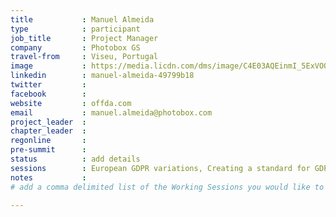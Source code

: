 ```yaml
---
title           : Manuel Almeida
type            : participant
job_title       : Project Manager
company         : Photobox GS
travel-from     : Viseu, Portugal
image           : https://media.licdn.com/dms/image/C4E03AQEinmI_5ExVOQ/profile-displayphoto-shrink_800_800/0?e=1528664400&v=beta&t=nIGoQtOdgbwL_XbB-r8lV3NT_yGu33VbHSN8ktW-8n4
linkedin        : manuel-almeida-49799b18
twitter         :
facebook        :
website         : offda.com
email           : manuel.almeida@photobox.com
project_leader  :
chapter_leader  :
regonline       :
pre-summit      :
status          : add details
sessions        : European GDPR variations, Creating a standard for GDPR patterns, GDPR Compliance what does it mean?, GDPR Appropriate Security Controls
notes           :
# add a comma delimited list of the Working Sessions you would like to attend in the meta above (use the session's title) e.g. sessions: Security Playbooks Diagrams, Hackathon Daily Sessions

---
```

